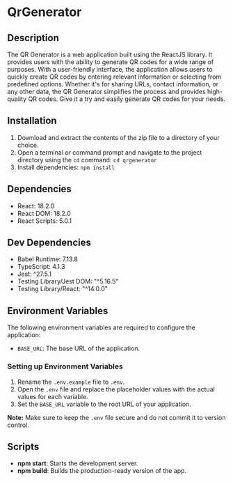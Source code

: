 # QrGenerator

## Description

The QR Generator is a web application built using the ReactJS library. It provides users with the ability to generate QR codes for a wide range of purposes. With a user-friendly interface, the application allows users to quickly create QR codes by entering relevant information or selecting from predefined options. Whether it's for sharing URLs, contact information, or any other data, the QR Generator simplifies the process and provides high-quality QR codes. Give it a try and easily generate QR codes for your needs.

## Installation

1. Download and extract the contents of the zip file to a directory of your choice.
2. Open a terminal or command prompt and navigate to the project directory using the `cd` command: `cd qrgenerator`
3. Install dependencies: `npm install`

## Dependencies

- React: 18.2.0
- React DOM: 18.2.0
- React Scripts: 5.0.1

## Dev Dependencies

- Babel Runtime: 7.13.8
- TypeScript: 4.1.3
- Jest: ^27.5.1
- Testing Library/Jest DOM: "^5.16.5"
- Testing Library/React: "^14.0.0"

## Environment Variables

The following environment variables are required to configure the application:

- `BASE_URL`: The base URL of the application.

### Setting up Environment Variables

1. Rename the `.env.example` file to `.env`.
2. Open the `.env` file and replace the placeholder values with the actual values for each variable.
3. Set the `BASE_URL` variable to the root URL of your application.

**Note:** Make sure to keep the `.env` file secure and do not commit it to version control.

## Scripts

- **npm start**: Starts the development server.
- **npm build**: Builds the production-ready version of the app.

